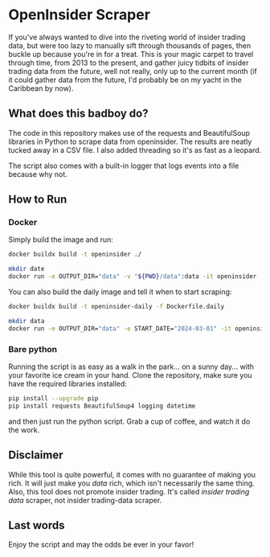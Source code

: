 # OpenInsider Scraper

If you've always wanted to dive into the riveting world of insider trading data, but were too lazy to manually sift through thousands of pages, then buckle up because you're in for a treat. This is your magic carpet to travel through time, from 2013 to the present, and gather juicy tidbits of insider trading data from the future, well not really, only up to the current month (if it could gather data from the future, I'd probably be on my yacht in the Caribbean by now). 

## What does this badboy do?

The code in this repository makes use of the requests and BeautifulSoup libraries in Python to scrape data from openinsider. The results are neatly tucked away in a CSV file. I also added threading so it's as fast as a leopard.

The script also comes with a built-in logger that logs events into a file because why not.

## How to Run

### Docker

Simply build the image and run:

```bash
docker buildx build -t openinsider ./
```

```bash
mkdir date
docker run -e OUTPUT_DIR="data" -v "${PWD}/data":data -it openinsider
```

You can also build the daily image and tell it when to start scraping:
```bash
docker buildx build -t openinsider-daily -f Dockerfile.daily
```

```bash
mkdir data
docker run -e OUTPUT_DIR="data" -e START_DATE="2024-03-01" -it openinsider-daily
```

### Bare python

Running the script is as easy as a walk in the park... on a sunny day... with your favorite ice cream in your hand. Clone the repository, make sure you have the required libraries installed:
```bash
pip install --upgrade pip
pip install requests BeautifulSoup4 logging datetime
```
and then just run the python script. Grab a cup of coffee, and watch it do the work. 

## Disclaimer

While this tool is quite powerful, it comes with no guarantee of making you rich. It will just make you *data* rich, which isn't necessarily the same thing. Also, this tool does not promote insider trading. It's called *insider trading data* scraper, not insider trading-data scraper.

## Last words

Enjoy the script and may the odds be ever in your favor!
